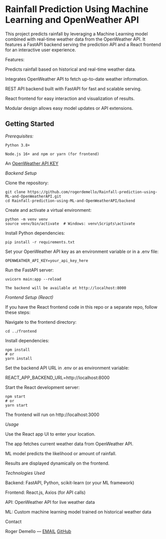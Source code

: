 # **Rainfall Prediction Using Machine Learning and OpenWeather API**

This project predicts rainfall by leveraging a Machine Learning model combined with real-time weather data from the OpenWeather API. It features a FastAPI backend serving the prediction API and a React frontend for an interactive user experience.

Features:

Predicts rainfall based on historical and real-time weather data.

Integrates OpenWeather API to fetch up-to-date weather information.

REST API backend built with FastAPI for fast and scalable serving.

React frontend for easy interaction and visualization of results.

Modular design allows easy model updates or API extensions.



## Getting Started

*Prerequisites:*

    Python 3.8+

    Node.js 16+ and npm or yarn (for frontend)

An [OpenWeather API KEY](https://openweathermap.org/api)



*Backend Setup*

Clone the repository:

    git clone https://github.com/rogerdemello/Rainfall-prediction-using-ML-and-OpenWeatherAPI.git
    cd Rainfall-prediction-using-ML-and-OpenWeatherAPI/backend

Create and activate a virtual environment:

    python -m venv venv
    source venv/bin/activate  # Windows: venv\Scripts\activate

Install Python dependencies:

    pip install -r requirements.txt

Set your OpenWeather API key as an environment variable or in a .env file:

    OPENWEATHER_API_KEY=your_api_key_here

Run the FastAPI server:

    uvicorn main:app --reload

    The backend will be available at http://localhost:8000

*Frontend Setup (React)*

If you have the React frontend code in this repo or a separate repo, follow these steps:

Navigate to the frontend directory:

    cd ../frontend

Install dependencies:

    npm install
    # or
    yarn install

Set the backend API URL in .env or as environment variable:

REACT_APP_BACKEND_URL=http://localhost:8000

Start the React development server:

    npm start
    # or
    yarn start

The frontend will run on http://localhost:3000



*Usage*

Use the React app UI to enter your location.

The app fetches current weather data from OpenWeather API.

ML model predicts the likelihood or amount of rainfall.

Results are displayed dynamically on the frontend.

*Technologies Used*

Backend: FastAPI, Python, scikit-learn (or your ML framework)

Frontend: React.js, Axios (for API calls)

API: OpenWeather API for live weather data

ML: Custom machine learning model trained on historical weather data



Contact

Roger Demello — [EMAIL](rogerdemello289@gmail.com)
[GitHub](https://github.com/rogerdemello)